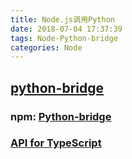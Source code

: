 ```yaml
---
title: Node.js调用Python
date: 2018-07-04 17:37:39
tags: Node-Python-bridge
categories: Node
---
```

## [python-bridge](https://blog.csdn.net/ziyetian666/article/details/80493183)

### npm: [Python-bridge](https://www.npmjs.com/package/python-bridge)

### [API for TypeScript](https://github.com/Submersible/node-python-bridge/blob/HEAD/README.ts.md)